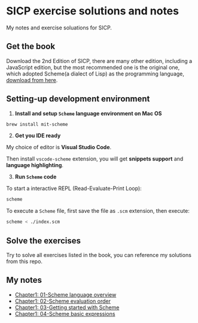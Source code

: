 # SICP exercise solutions and notes

My notes and exercise soluations for SICP.

## Get the book

Download the 2nd Edition of SICP, there are many other edition, including a JavaScript edition, but the most recommended one is the original one, which adopted Scheme(a dialect of Lisp) as the programming language, [download from here](https://web.mit.edu/6.001/6.037/sicp.pdf).

## Setting-up development environment

1. **Install and setup `Scheme` language environment on Mac OS**

```sh
brew install mit-scheme
```

2. **Get you IDE ready**

My choice of editor is **Visual Studio Code**.

Then install `vscode-scheme` extension, you will get **snippets support** and **language highlighting**.

3. **Run `Scheme` code**

To start a interactive REPL (Read-Evaluate-Print Loop):

```sh
scheme
```

To execute a `Scheme` file, first save the file as `.scm` extension, then execute:

```sh
scheme < ./index.scm
```

## Solve the exercises

Try to solve all exercises listed in the book, you can reference my solutions from this repo.

## My notes

- [Chapter1: 01-Scheme language overview](Chapter_1/notes-01-Scheme-language-overview.md)
- [Chapter1: 02-Scheme evaluation order](Chapter_1/notes-02-Scheme-evaluation-order.md)
- [Chapter1: 03-Getting started with Scheme](Chapter_1/notes-03-Getting-started-with-Scheme.md)
- [Chapter1: 04-Scheme basic expressions](Chapter_1/notes-04-Scheme-basic-expressions.md)
